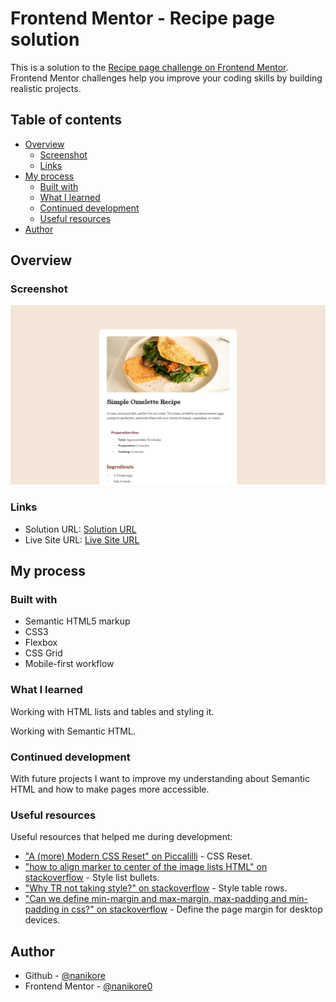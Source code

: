 # Frontend Mentor - Recipe page solution

This is a solution to the [Recipe page challenge on Frontend Mentor](https://www.frontendmentor.io/challenges/recipe-page-KiTsR8QQKm). Frontend Mentor challenges help you improve your coding skills by building realistic projects. 

## Table of contents

- [Overview](#overview)
  - [Screenshot](#screenshot)
  - [Links](#links)
- [My process](#my-process)
  - [Built with](#built-with)
  - [What I learned](#what-i-learned)
  - [Continued development](#continued-development)
  - [Useful resources](#useful-resources)
- [Author](#author)

## Overview

### Screenshot

![](screenshot/screenshot-desktop.png)

### Links

- Solution URL: [Solution URL](#)
- Live Site URL: [Live Site URL](https://nanikore0.github.io/recipe-page-main/)

## My process

### Built with

- Semantic HTML5 markup
- CSS3
- Flexbox
- CSS Grid
- Mobile-first workflow

### What I learned

Working with HTML lists and tables and styling it.

Working with Semantic HTML.

### Continued development

With future projects I want to improve my understanding about Semantic HTML and how to make pages more accessible.

### Useful resources

Useful resources that helped me during development:

- ["A (more) Modern CSS Reset" on Piccalilli](https://piccalil.li/blog/a-more-modern-css-reset/) - CSS Reset.
- ["how to align marker to center of the image lists HTML" on stackoverflow](https://stackoverflow.com/questions/40320541/how-to-align-marker-to-center-of-the-image-lists-html) - Style list bullets.
- ["Why TR not taking style?" on stackoverflow](https://stackoverflow.com/questions/2597694/why-tr-not-taking-style) - Style table rows.
- ["Can we define min-margin and max-margin, max-padding and min-padding in css?" on stackoverflow](https://stackoverflow.com/questions/38078957/can-we-define-min-margin-and-max-margin-max-padding-and-min-padding-in-css) - Define the page margin for desktop devices.

## Author

- Github - [@nanikore](https://github.com/nanikore0)
- Frontend Mentor - [@nanikore0](https://www.frontendmentor.io/profile/nanikore0)